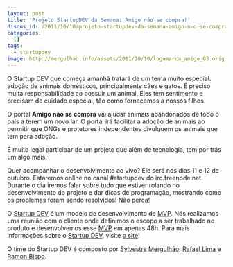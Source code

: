 ```yaml
--- 
layout: post
title: 'Projeto StartupDEV da Semana: Amigo não se compra!'
disqus_id: /2011/10/10/projeto-startupdev-da-semana-amigo-n-o-se-compra
categories: 
  []
tags:
  - startupdev
image: http://mergulhao.info/assets/2011/10/10/logomarca_amigo_03.original_4mvojtamwa8dnzeo.png
---
```


O Startup DEV que começa amanhã tratará de um tema muito especial: adoção de animais domésticos, principalmente cães e gatos. É preciso muita responsabilidade ao possuir um animal. Eles tem sentimento e precisam de cuidado especial, tão como fornecemos a nossos filhos.

O portal **Amigo não se compra** vai ajudar animais abandonados de todo o país a terem um novo lar. O portal irá facilitar a adoção de animais ao permitir que ONGs e protetores independentes divulguem os animais que tem para adoção.

É muito legal participar de um projeto que além de tecnologia, tem por trás um algo mais.

Quer acompanhar o desenvolvimento ao vivo? Ele será nos dias 11 e 12 de outubro. Estaremos online no canal #startupdev do irc.freenode.net. Durante o dia iremos falar sobre tudo que estiver rolando no desenvolvimento do projeto e dar dicas de programação, mostrando como os problemas foram sendo resolvidos! Não perca!

O [Startup DEV][sd] é um modelo de desenvolvimento de [MVP][mvp]. Nós realizamos uma reunião com o cliente onde definimos o escopo a ser trabalhado no produto e desenvolvemos esse [MVP][mvp] em apenas 48h. Para mais informações sobre o [Startup DEV][sd], visite [o site][sd]!

O time do Startup DEV é composto por [Sylvestre Mergulhão][sm], [Rafael Lima][rl] e [Ramon Bispo][rb].

[sm]: http://twitter.com/smergulhao
[rl]: http://twitter.com/rafaelp
[rb]: http://twitter.com/ramonpage
[sd]: http://startupdev.com.br
[mvp]: http://exame.abril.com.br/pme/dicas-de-especialista/noticias/como-definir-meu-produto-minimo-viavel


